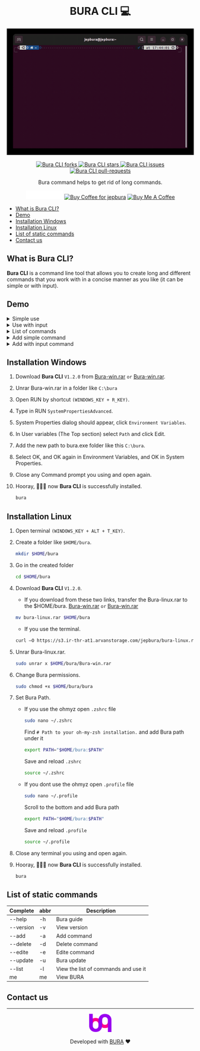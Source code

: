 <br>

<h1 align="center">
  BURA CLI 💻
</h1>

<p align="center"><img src="/assets/gif/bura.gif" alt="Bura CLI gif" /></p>

<p align="center">
<a href="https://github.com/jepbura/bura-cli/fork" target="blank">
<img src="https://img.shields.io/github/forks/jepbura/bura-cli?style=flat-square" alt="Bura CLI forks"/>
</a>
<a href="https://github.com/jepbura/bura-cli/stargazers" target="blank">
<img src="https://img.shields.io/github/stars/jepbura/bura-cli?style=flat-square" alt="Bura CLI stars"/>
</a>
<a href="https://github.com/jepbura/bura-cli/issues" target="blank">
<img src="https://img.shields.io/github/issues/jepbura/bura-cli?style=flat-square" alt="Bura CLI issues"/>
</a>
<a href="https://github.com/jepbura/bura-cli/pulls" target="blank">
<img src="https://img.shields.io/github/issues-pr/jepbura/bura-cli?style=flat-square" alt="Bura CLI pull-requests"/>
</a>
</p>

<p align="center">
Bura command helps to get rid of long commands.
</p>


<p align="center">
<a href="https://idpay.ir/jepbura"><img height='23' width="100"  src="/assets/images/idPay.svg" alt="Jepbura id pay"/></a>
<a href='https://ko-fi.com/jepbura' target='_blank'><img height='23' width="100" src='https://cdn.ko-fi.com/cdn/kofi3.png?v=2' alt='Buy Coffee for jepbura' /></a>
<a href="https://www.buymeacoffee.com/jepbura" target="_blank"><img src="https://cdn.buymeacoffee.com/buttons/default-orange.png" alt="Buy Me A Coffee" height="23" width="100" style="border-radius:1px" />
</p>

- [What is Bura CLI?](#what-is-bura-cli)
- [Demo](#demo)
- [Installation Windows](#installation-windows)
- [Installation Linux](#installation-linux)
- [List of static commands](#list-of-static-commands)
- [Contact us](#contact)

## What is Bura CLI?

**Bura CLI** is a command line tool that allows you to create long and different commands that you work with in a concise manner as you like (it can be simple or with input).

## Demo

<details>
	<summary>Simple use</summary>
	<img src="/assets/gif/ubuntu.gif" alt="ubuntu gif" />
</details>

<details>
	<summary>Use with input</summary>
	<img src="/assets/gif/ping+.gif" alt="ping+ gif" />
</details>

<details>
	<summary>List of commands</summary>
	<img src="/assets/gif/list.gif" alt="list gif" />
</details>

<details>
	<summary>Add simple command</summary>
	<img src="/assets/gif/serverConnectSimple.gif" alt="serverConnectSimple gif" />
</details>

<details>
	<summary>Add with input command</summary>
	<img src="/assets/gif/serverConnectWithInput.gif" alt="serverConnectWithInput gif" />
</details>



## Installation Windows

1. Download **Bura CLI** `V1.2.0` from [Bura-win.rar](https://s3.ir-thr-at1.arvanstorage.com/jepbura/bura-win.rar) `or` [Bura-win.rar](https://github.com/jepbura/bura-cli/releases/download/v1.2.0/bura-win.rar).

2. Unrar Bura-win.rar in a folder like `C:\bura`

3. Open RUN by shortcut `(WINDOWS_KEY + R_KEY)`.

4. Type in RUN `SystemPropertiesAdvanced`.

5. System Properties dialog should appear, click `Environment Variables`.

6. In User variables (The Top section) select `Path` and click Edit.

7. Add the new path to bura.exe folder like this `C:\bura`.

8. Select OK, and OK again in Environment Variables, and OK in System Properties.

9. Close any Command prompt you using and open again.

10. Hooray, 🙌🤩🥳 now **Bura CLI** is successfully installed.

	```bash
	bura
	```

## Installation Linux

1. Open terminal `(WINDOWS_KEY + ALT + T_KEY)`.

2. Create a folder like `$HOME/bura`.

	```bash
	mkdir $HOME/bura
	```

3. Go in the created folder 

	```bash
	cd $HOME/bura
	```

4. Download **Bura CLI** `V1.2.0`.

	- If you download from these two links, transfer the Bura-linux.rar to the $HOME/bura.
	[Bura-win.rar](https://s3.ir-thr-at1.arvanstorage.com/jepbura/bura-linux.rar)
	`or`
	[Bura-win.rar](https://github.com/jepbura/bura-cli/releases/download/v1.2.0/bura-linux.rar)
	
	```bash
	mv bura-linux.rar $HOME/bura
	```

	- If you use the terminal.

	```bash
	curl –O https://s3.ir-thr-at1.arvanstorage.com/jepbura/bura-linux.rar
	```

5. Unrar Bura-linux.rar.

	```bash
	sudo unrar x $HOME/bura/Bura-win.rar
	```

6. Change Bura permissions.

	```bash
	sudo chmod +x $HOME/bura/bura
	```

7. Set Bura Path.

	- If you use the ohmyz open `.zshrc` file
	
		```bash
		sudo nano ~/.zshrc
		```	
		
		Find `# Path to your oh-my-zsh installation.` and add Bura path under it
	
		```bash
		export PATH="$HOME/bura:$PATH"
		```	
		
		Save and reload `.zshrc`
			
		```bash
		source ~/.zshrc
		```	
	
	- If you dont use the ohmyz open `.profile` file
	
		```bash
		sudo nano ~/.profile
		```	
		
		Scroll to the bottom and add Bura path
		
		```bash
		export PATH="$HOME/bura:$PATH"
		```	
				
		Save and reload `.profile`
			
		```bash
		source ~/.profile
		```	
		
8. Close any terminal you using and open again.

9. Hooray, 🙌🤩🥳 now **Bura CLI** is successfully installed.

	```bash
	bura
	```

## List of static commands

|   Complete   | abbr | Description                          |
|--------------|------|--------------------------------------|
|   --help     |  -h  | Bura guide                           |
|   --version  |  -v  | View version                         |
|   --add      |  -a  | Add command                          |
|   --delete   |  -d  | Delete command                       |
|   --edite    |  -e  | Edite command                        |
|   --update   |  -u  | Bura update                          |
|   --list     |  -l  | View the list of commands and use it |
|     me       |  me  | View BURA                            |

	
## Contact us

<hr>

<p align="center">
  <a href="https://www.bura.dev">
    <img alt="GitHub Profile Readme Generator" src="/assets/images/logo.png" width="60" />
  </a>
</p>

<p align="center">
Developed with <a href='https://www.bura.dev' target='_blank'>BURA</a> ❤️
</p>

